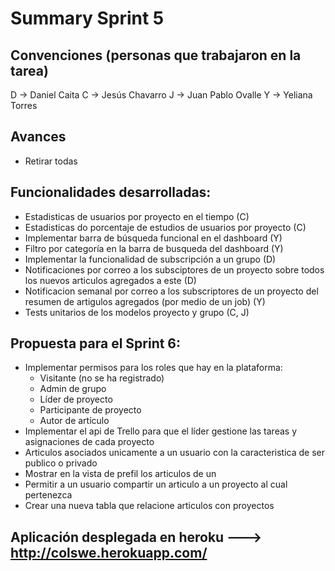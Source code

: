 # Summary Sprint 5

## Convenciones (personas que trabajaron en la tarea)
D -> Daniel Caita
C -> Jesús Chavarro
J -> Juan Pablo Ovalle
Y -> Yeliana Torres

## Avances
  * Retirar todas

## Funcionalidades desarrolladas:
  * Estadisticas de usuarios por proyecto en el tiempo (C)
  * Estadisticas do porcentaje de estudios de usuarios por proyecto (C)
  * Implementar barra de búsqueda funcional en el dashboard (Y)
  * Filtro por categoría en la barra de busqueda del dashboard (Y)
  * Implementar la funcionalidad de subscripción a un grupo (D)
  * Notificaciones por correo a los subsciptores de un proyecto sobre todos los nuevos articulos agregados a este (D)
  * Notificacion semanal por correo a los subscriptores de un proyecto del resumen de artigulos agregados (por medio de un job) (Y)
  * Tests unitarios de los modelos proyecto y grupo (C, J)

## Propuesta para el Sprint 6:
  * Implementar permisos para los roles que hay en la plataforma:
    * Visitante (no se ha registrado)
    * Admin de grupo
    * Líder de proyecto
    * Participante de proyecto
    * Autor de artículo
  * Implementar el api de Trello para que el líder gestione las tareas y asignaciones de cada proyecto
  * Articulos asociados unicamente a un usuario con la caracteristica de ser publico o privado
  * Mostrar en la vista de prefil los articulos de un
  * Permitir a un usuario compartir un articulo a un proyecto al cual pertenezca
  * Crear una nueva tabla que relacione articulos con proyectos

## Aplicación desplegada en heroku ---> http://colswe.herokuapp.com/
